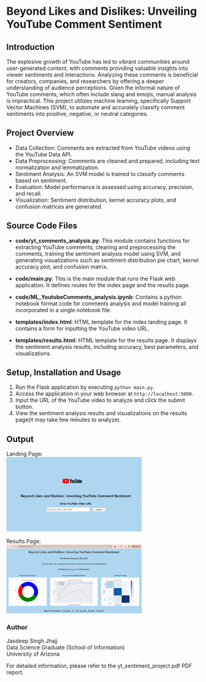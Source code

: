 # Beyond Likes and Dislikes: Unveiling YouTube Comment Sentiment

## Introduction
The explosive growth of YouTube has led to vibrant communities around user-generated content, with comments providing valuable insights into viewer sentiments and interactions. Analyzing these comments is beneficial for creators, companies, and researchers by offering a deeper understanding of audience perceptions. Given the informal nature of YouTube comments, which often include slang and emojis, manual analysis is impractical. This project utilizes machine learning, specifically Support Vector Machines (SVM), to automate and accurately classify comment sentiments into positive, negative, or neutral categories.

## Project Overview
- Data Collection: Comments are extracted from YouTube videos using the YouTube Data API.
- Data Preprocessing: Comments are cleaned and prepared, including text normalization and lemmatization.
- Sentiment Analysis: An SVM model is trained to classify comments based on sentiment.
- Evaluation: Model performance is assessed using accuracy, precision, and recall.
- Visualization: Sentiment distribution, kernel accuracy plots, and confusion matrices are generated.

## Source Code Files
- **code/yt_comments_analysis.py**: This module contains functions for extracting YouTube comments, cleaning and preprocessing the comments, training the sentiment analysis model using SVM, and generating visualizations such as sentiment distribution pie chart, kernel accuracy plot, and confusion matrix.
  
- **code/main.py**: This is the main module that runs the Flask web application. It defines routes for the index page and the results page.

- **code/ML_YoutubeComments_analysis.ipynb**: Contains a python notebook format code for comments analysis and model training all incorporated in a single notebook file.

- **templates/index.html**: HTML template for the index landing page. It contains a form for inputting the YouTube video URL.

- **templates/results.html**: HTML template for the results page. It displays the sentiment analysis results, including accuracy, best parameters, and visualizations.

## Setup, Installation and Usage


1. Run the Flask application by executing `python main.py`.
2. Access the application in your web browser at `http://localhost:5000`.
3. Input the URL of the YouTube video to analyze and click the submit button.
4. View the sentiment analysis results and visualizations on the results page(it may take few minutes to analyze).

## Output
Landing Page: \
<img src="images/yt_dashboard_landing.png" alt="Project Logo" width="70%">

Results Page: \
<img src="images/yt_dashboard.png" alt="Project Logo" width="70%">

### Author
Jasdeep Singh Jhajj \
Data Science Graduate (School of Information) \
University of Arizona 

For detailed information, please refer to the yt_sentiment_project.pdf PDF report.